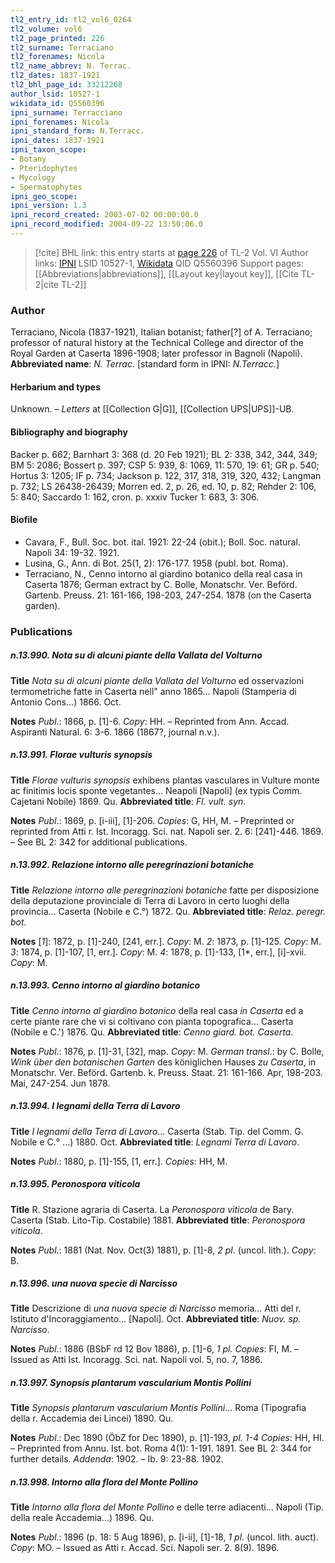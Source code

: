 ```yaml
---
tl2_entry_id: tl2_vol6_0264
tl2_volume: vol6
tl2_page_printed: 226
tl2_surname: Terraciano
tl2_forenames: Nicola
tl2_name_abbrev: N. Terrac.
tl2_dates: 1837-1921
tl2_bhl_page_id: 33212268
author_lsid: 10527-1
wikidata_id: Q5560396
ipni_surname: Terracciano
ipni_forenames: Nicola
ipni_standard_form: N.Terracc.
ipni_dates: 1837-1921
ipni_taxon_scope: 
- Botany
- Pteridophytes
- Mycology
- Spermatophytes
ipni_geo_scope: 
ipni_version: 1.3
ipni_record_created: 2003-07-02 00:00:00.0
ipni_record_modified: 2004-09-22 13:50:06.0
---
```


> [!cite] BHL link: this entry starts at [page 226](https://www.biodiversitylibrary.org/page/33212268) of TL-2 Vol. VI
> Author links: [IPNI](https://www.ipni.org/a/10527-1) LSID 10527-1, [Wikidata](https://www.wikidata.org/wiki/Q5560396) QID Q5560396
> Support pages: [[Abbreviations|abbreviations]], [[Layout key|layout key]], [[Cite TL-2|cite TL-2]]

### Author

Terraciano, Nicola (1837-1921), Italian botanist; father\[?\] of A. Terraciano; professor of natural history at the Technical College and director of the Royal Garden at Caserta 1896-1908; later professor in Bagnoli (Napoli). 
**Abbreviated name**: *N. Terrac.* \[standard form in IPNI: *N.Terracc.*\]

#### Herbarium and types

Unknown. – *Letters* at [[Collection G|G]], [[Collection UPS|UPS]]-UB.

#### Bibliography and biography

Backer p. 662; Barnhart 3: 368 (d. 20 Feb 1921); BL 2: 338, 342, 344, 349; BM 5: 2086; Bossert p. 397; CSP 5: 939, 8: 1069, 11: 570, 19: 61; GR p. 540; Hortus 3: 1205; IF p. 734; Jackson p. 122, 317, 318, 319, 320, 432; Langman p. 732; LS 26438-26439; Morren ed. 2, p. 26, ed. 10, p. 82; Rehder 2: 106, 5: 840; Saccardo 1: 162, cron. p. xxxiv Tucker 1: 683, 3: 306.

#### Biofile

- Cavara, F., Bull. Soc. bot. ital. 1921: 22-24 (obit.); Boll. Soc. natural. Napoli 34: 19-32. 1921.
- Lusina, G., Ann. di Bot. 25(1, 2): 176-177. 1958 (publ. bot. Roma).
- Terraciano, N., Cenno intorno al giardino botanico della real casa in Caserta 1876; German extract by C. Bolle, Monatschr. Ver. Beförd. Gartenb. Preuss. 21: 161-166, 198-203, 247-254. 1878 (on the Caserta garden).

### Publications

##### n.13.990. Nota su di alcuni piante della Vallata del Volturno

**Title**
*Nota su di alcuni piante della Vallata del Volturno* ed osservazioni termometriche fatte in Caserta nell" anno 1865... Napoli (Stamperia di Antonio Cons...) 1866. Oct.

**Notes**
*Publ*.: 1866, p. \[1\]-6. *Copy*: HH. – Reprinted from Ann. Accad. Aspiranti Natural. 6: 3-6. 1866 (1867?, journal n.v.).

##### n.13.991. Florae vulturis synopsis

**Title**
*Florae vulturis synopsis* exhibens plantas vasculares in Vulture monte ac finitimis locis sponte vegetantes... Neapoli \[Napoli\] (ex typis Comm. Cajetani Nobile) 1869. Qu.
**Abbreviated title**: *Fl. vult. syn.*

**Notes**
*Publ*.: 1869, p. \[i-iii\], \[1\]-206. *Copies*: G, HH, M. – Preprinted or reprinted from Atti r. Ist. Incoragg. Sci. nat. Napoli ser. 2. 6: \[241\]-446. 1869. – See BL 2: 342 for additional publications.

##### n.13.992. Relazione intorno alle peregrinazioni botaniche

**Title**
*Relazione intorno alle peregrinazioni botaniche* fatte per disposizione della deputazione provinciale di Terra di Lavoro in certo luoghi della provincia... Caserta (Nobile e C.°) 1872. Qu.
**Abbreviated title**: *Relaz. peregr. bot.*

**Notes**
\[*1*\]: 1872, p. \[1\]-240, \[241, err.\]. *Copy*: M.
*2*: 1873, p. \[1\]-125. *Copy*: M.
*3*: 1874, p. \[1\]-107, \[1, err.\]. *Copy*: M.
*4*: 1878, p. \[1\]-133, \[1\*, err.\], \[i\]-xvii. *Copy*: M.

##### n.13.993. Cenno intorno al giardino botanico

**Title**
*Cenno intorno al giardino botanico* della real casa *in Caserta* ed a certe piante rare che vi si coltivano con pianta topografica... Caserta (Nobile e C.') 1876. Qu.
**Abbreviated title**: *Cenno giard. bot. Caserta*.

**Notes**
*Publ*.: 1876, p. \[1\]-31, \[32\], map. *Copy*: M.
*German transl*.: by C. Bolle, *Wink über den botanischen Garten* des königlichen Hauses *zu Caserta*, in Monatschr. Ver. Beförd. Gartenb. k. Preuss. Staat. 21: 161-166. Apr, 198-203. Mai, 247-254. Jun 1878.

##### n.13.994. I legnami della Terra di Lavoro

**Title**
*I legnami della Terra di Lavoro*... Caserta (Stab. Tip. del Comm. G. Nobile e C.° ...) 1880. Oct.
**Abbreviated title**: *Legnami Terra di Lavoro*.

**Notes**
*Publ*.: 1880, p. \[1\]-155, \[1, err.\]. *Copies*: HH, M.

##### n.13.995. Peronospora viticola

**Title**
R. Stazione agraria di Caserta. La *Peronospora viticola* de Bary. Caserta (Stab. Lito-Tip. Costabile) 1881.
**Abbreviated title**: *Peronospora viticola*.

**Notes**
*Publ*.: 1881 (Nat. Nov. Oct(3) 1881), p. \[1\]-8, *2 pl*. (uncol. lith.). *Copy*: B.

##### n.13.996. una nuova specie di Narcisso

**Title**
Descrizione di *una nuova specie di Narcisso* memoria... Atti del r. Istituto d'Incoraggiamento... \[Napoli\]. Oct.
**Abbreviated title**: *Nuov. sp. Narcisso*.

**Notes**
*Publ*.: 1886 (BSbF rd 12 Bov 1886), p. \[1\]-6, *1 pl. Copies*: FI, M. – Issued as Atti Ist. Incoragg. Sci. nat. Napoli vol. 5, no. 7, 1886.

##### n.13.997. Synopsis plantarum vascularium Montis Pollini

**Title**
*Synopsis plantarum vascularium Montis Pollini*... Roma (Tipografia della r. Accademia dei Lincei) 1890. Qu.

**Notes**
*Publ*.: Dec 1890 (ÖbZ for Dec 1890), p. \[1\]-193, *pl. 1-4 Copies*: HH, HI. – Preprinted from Annu. Ist. bot. Roma 4(1): 1-191. 1891. See BL 2: 344 for further details.
*Addenda*: 1902. – Ib. 9: 23-88. 1902.

##### n.13.998. Intorno alla flora del Monte Pollino

**Title**
*Intorno alla flora del Monte Pollino* e delle terre adiacenti... Napoli (Tip. della reale Accademia...) 1896. Qu.

**Notes**
*Publ*.: 1896 (p. 18: 5 Aug 1896), p. \[i-ii\], \[1\]-18, *1 pl*. (uncol. lith. auct). *Copy*: MO. – Issued as Atti r. Accad. Sci. Napoli ser. 2. 8(9). 1896.


